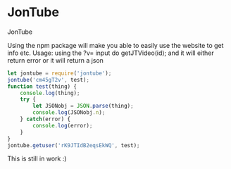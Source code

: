 # JonTube
JonTube

Using the npm package will make you able to easily use the website to get info etc.
Usage:
using the ?v= input do
getJTVideo(id);
and it will either return error or it will return a json
```javascript
let jontube = require('jontube');
jontube('cm45gT2v', test);
function test(thing) {
	console.log(thing);
	try {
		let JSONobj = JSON.parse(thing);
		console.log(JSONobj.n);
	} catch(error) {
		console.log(error);
	}
}
jontube.getuser('rK9JTIdB2eqsEkWQ', test);
```

This is still in work :)
